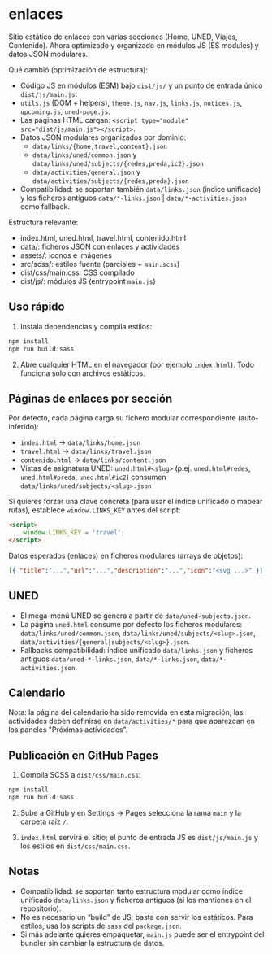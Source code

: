 # enlaces

 Sitio estático de enlaces con varias secciones (Home, UNED, Viajes, Contenido). Ahora optimizado y organizado en módulos JS (ES modules) y datos JSON modulares.

Qué cambió (optimización de estructura):
 - Código JS en módulos (ESM) bajo `dist/js/` y un punto de entrada único `dist/js/main.js`:
  - `utils.js` (DOM + helpers), `theme.js`, `nav.js`, `links.js`, `notices.js`, `upcoming.js`, `uned-page.js`.
   - Las páginas HTML cargan: `<script type="module" src="dist/js/main.js"></script>`.
 - Datos JSON modulares organizados por dominio:
   - `data/links/{home,travel,content}.json`
   - `data/links/uned/common.json` y `data/links/uned/subjects/{redes,preda,ic2}.json`
   - `data/activities/general.json` y `data/activities/subjects/{redes,preda}.json`
 - Compatibilidad: se soportan también `data/links.json` (índice unificado) y los ficheros antiguos `data/*-links.json` | `data/*-activities.json` como fallback.

Estructura relevante:
 - index.html, uned.html, travel.html, contenido.html
- data/: ficheros JSON con enlaces y actividades
- assets/: iconos e imágenes
- src/scss/: estilos fuente (parciales + `main.scss`)
- dist/css/main.css: CSS compilado
- dist/js/: módulos JS (entrypoint `main.js`)

Uso rápido
---------
1) Instala dependencias y compila estilos:

```powershell
npm install
npm run build:sass
```

2) Abre cualquier HTML en el navegador (por ejemplo `index.html`). Todo funciona solo con archivos estáticos.

 Páginas de enlaces por sección
 ------------------------------
 Por defecto, cada página carga su fichero modular correspondiente (auto-inferido):
 - `index.html` → `data/links/home.json`
 - `travel.html` → `data/links/travel.json`
 - `contenido.html` → `data/links/content.json`
  - Vistas de asignatura UNED: `uned.html#<slug>` (p.ej. `uned.html#redes`, `uned.html#preda`, `uned.html#ic2`) consumen `data/links/uned/subjects/<slug>.json`

 Si quieres forzar una clave concreta (para usar el índice unificado o mapear rutas), establece `window.LINKS_KEY` antes del script:

```html
<script>
	window.LINKS_KEY = 'travel';
</script>
```

 Datos esperados (enlaces) en ficheros modulares (arrays de objetos):
 ```json
[{ "title":"...","url":"...","description":"...","icon":"<svg ...>" }]
```

 UNED
 ----
 - El mega-menú UNED se genera a partir de `data/uned-subjects.json`.
 - La página `uned.html` consume por defecto los ficheros modulares: `data/links/uned/common.json`, `data/links/uned/subjects/<slug>.json`, `data/activities/{general|subjects/<slug>}.json`.
 - Fallbacks compatibilidad: índice unificado `data/links.json` y ficheros antiguos `data/uned-*-links.json`, `data/*-links.json`, `data/*-activities.json`.

Calendario
----------
Nota: la página del calendario ha sido removida en esta migración; las actividades deben definirse en `data/activities/*` para que aparezcan en los paneles "Próximas actividades".

Publicación en GitHub Pages
---------------------------
1) Compila SCSS a `dist/css/main.css`:

```powershell
npm install
npm run build:sass
```

2) Sube a GitHub y en Settings → Pages selecciona la rama `main` y la carpeta raíz `/`.

3) `index.html` servirá el sitio; el punto de entrada JS es `dist/js/main.js` y los estilos en `dist/css/main.css`.

 Notas
 -----
 - Compatibilidad: se soportan tanto estructura modular como índice unificado `data/links.json` y ficheros antiguos (si los mantienes en el repositorio).
 - No es necesario un “build” de JS; basta con servir los estáticos. Para estilos, usa los scripts de `sass` del `package.json`.
 - Si más adelante quieres empaquetar, `main.js` puede ser el entrypoint del bundler sin cambiar la estructura de datos.

